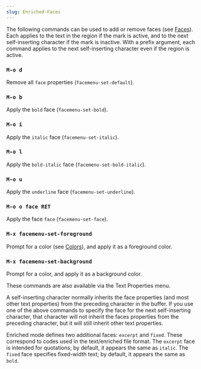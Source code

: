 ```yaml
---
slug: Enriched-Faces
---
```


The following commands can be used to add or remove faces (see [Faces](/docs/emacs/Faces)). Each applies to the text in the region if the mark is active, and to the next self-inserting character if the mark is inactive. With a prefix argument, each command applies to the next self-inserting character even if the region is active.

### `M-o d`

Remove all `face` properties (`facemenu-set-default`).

### `M-o b`

Apply the `bold` face (`facemenu-set-bold`).

### `M-o i`

Apply the `italic` face (`facemenu-set-italic`).

### `M-o l`

Apply the `bold-italic` face (`facemenu-set-bold-italic`).

### `M-o u`

Apply the `underline` face (`facemenu-set-underline`).

### `M-o o face RET`

Apply the face `face` (`facemenu-set-face`).

### `M-x facemenu-set-foreground`

Prompt for a color (see [Colors](/docs/emacs/Colors)), and apply it as a foreground color.

### `M-x facemenu-set-background`

Prompt for a color, and apply it as a background color.

These commands are also available via the Text Properties menu.

A self-inserting character normally inherits the face properties (and most other text properties) from the preceding character in the buffer. If you use one of the above commands to specify the face for the next self-inserting character, that character will not inherit the faces properties from the preceding character, but it will still inherit other text properties.

Enriched mode defines two additional faces: `excerpt` and `fixed`. These correspond to codes used in the text/enriched file format. The `excerpt` face is intended for quotations; by default, it appears the same as `italic`. The `fixed` face specifies fixed-width text; by default, it appears the same as `bold`.
